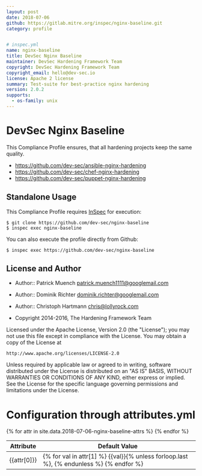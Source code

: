 ```yaml
---
layout: post
date: 2018-07-06
github: https://gitlab.mitre.org/inspec/nginx-baseline.git
category: profile


# inspec.yml
name: nginx-baseline
title: DevSec Nginx Baseline
maintainer: DevSec Hardening Framework Team
copyright: DevSec Hardening Framework Team
copyright_email: hello@dev-sec.io
license: Apache 2 license
summary: Test-suite for best-practice nginx hardening
version: 2.0.2
supports:
  - os-family: unix
---
```


DevSec Nginx Baseline
=====================

This Compliance Profile ensures, that all hardening projects keep the same quality.

- https://github.com/dev-sec/ansible-nginx-hardening
- https://github.com/dev-sec/chef-nginx-hardening
- https://github.com/dev-sec/puppet-nginx-hardening

## Standalone Usage

This Compliance Profile requires [InSpec](https://github.com/chef/inspec) for execution:

```
$ git clone https://github.com/dev-sec/nginx-baseline
$ inspec exec nginx-baseline
```

You can also execute the profile directly from Github:

```
$ inspec exec https://github.com/dev-sec/nginx-baseline
```

## License and Author

* Author:: Patrick Muench <patrick.muench1111@googlemail.com>
* Author:: Dominik Richter <dominik.richter@googlemail.com>
* Author:: Christoph Hartmann <chris@lollyrock.com>

* Copyright 2014-2016, The Hardening Framework Team

Licensed under the Apache License, Version 2.0 (the "License");
you may not use this file except in compliance with the License.
You may obtain a copy of the License at

    http://www.apache.org/licenses/LICENSE-2.0

Unless required by applicable law or agreed to in writing, software
distributed under the License is distributed on an "AS IS" BASIS,
WITHOUT WARRANTIES OR CONDITIONS OF ANY KIND, either express or implied.
See the License for the specific language governing permissions and
limitations under the License.



# Configuration through attributes.yml
<table class="table">
  <thead class="thead">
  <tr>
    <th>Attribute</th>
    <th>Default Value</th>
  </tr>
  </thead>
  {% for attr in site.data.2018-07-06-nginx-baseline-attrs  %}
    <tr>
      <td>{{attr[0]}}</td>
      <td>{% for val in attr[1] %}
        {{val}}{% unless forloop.last %}, {% endunless %}
      {% endfor %}</td>
    </tr>
  {% endfor %}
</table>

